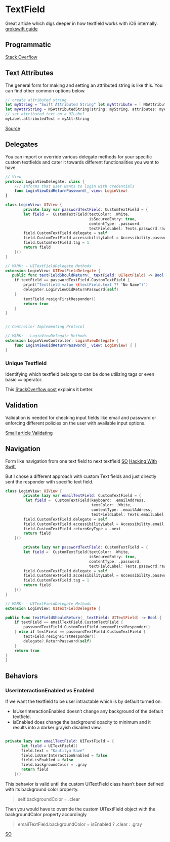 # TextField

Great article which digs deeper in how textfield works with iOS internally. [grokswift guide](https://grokswift.com/uitextfield/)

## Programmatic

[Stack Overflow](https://stackoverflow.com/questions/24710041/adding-uitextfield-on-uiview-programmatically-swift)

## Text Attributes

The general form for making and setting an attributed string is like this. You can find other common options below.

```swift
// create attributed string 
let myString = "Swift Attributed String" let myAttribute = [ NSAttributedString.Key.foregroundColor: UIColor.blue ] 
let myAttrString = NSAttributedString(string: myString, attributes: myAttribute)
// set attributed text on a UILabel 
myLabel.attributedText = myAttrString
```

[Source](https://stackoverflow.com/questions/24666515/how-do-i-make-an-attributed-string-using-swift)

## Delegates

You can import or override various delegate methods for your specific custom textfields and cater it towards different functionalities you want to have.

```swift
// View
protocol LoginViewDelegate: class {
    /// Informs that user wants to login with credentials
    func LoginViewDidReturnPassword(_ view: LoginView)
}

class LoginView: UIView {
        private lazy var passwordTextField: CustomTextField = {
        let field =  CustomTextField(textColor: .White,
                                     isSecuredEntry: true,
                                     contentType: .password,
                                     textFieldLabel: Texts.password.rawValue)
        field.CustomTextField.delegate = self
        field.CustomTextField.accessibilityLabel = Accessibility.password.rawValue.localized
        field.CustomTextField.tag = 1
        return field
    }()
}

// MARK: - UITextFieldDelegate Methods
extension LoginView: UITextFieldDelegate {
   public func textFieldShouldReturn(_ textField: UITextField) -> Bool {
    if textField == passwordTextField.CustomTextField {
        print("Textfield value \(textField.text ?? "No Name")")
        delegate?.LoginViewDidReturnPassword(self)
    }
        textField.resignFirstResponder()
        return true
    }
}


// Controller Implementing Protocol

// MARK: - LoginViewDelegate Methods
extension LoginViewController: LoginViewDelegate {
    func LoginViewDidReturnPassword(_ view: LoginView) { }
}
```

### Unique Textfield

Identifying which textfield belongs to can be done utilizing tags or even basic `==` operator.

This [StackOverflow post](https://stackoverflow.com/questions/50465748/swift-4-identifying-only-one-text-field-as-delegate-for-editingdidend-etc) explains it better.

## Validation

Validation is needed for checking input fields like email and password or enforcing different policies on the user with available input options.

[Small article Validating](https://medium.com/swift2go/a-better-approach-to-text-field-validations-on-ios-81bd87598070)

## Navigation

Form like navigation from one text field to next textfield [SO](https://stackoverflow.com/questions/1347779/how-to-navigate-through-textfields-next-done-buttons) [Hacking With Swift](https://www.hackingwithswift.com/example-code/uikit/how-to-move-to-the-next-uitextfield-when-the-user-presses-return)

But I chose a different approach with custom Text fields and just directly sent the responder with specific text field.

```swift
class LoginView: UIView {
        private lazy var emailTextField: CustomTextField = {
         let field =  CustomTextField(keyboard: .emailAddress,
                                      textColor: .White,
                                      contentType: .emailAddress,
                                      textFieldLabel: Texts.emailLabel.rawValue)
        field.CustomTextField.delegate = self
        field.CustomTextField.accessibilityLabel = Accessibility.email.rawValue.localized
        field.CustomTextField.returnKeyType = .next
        return field
    }()

        private lazy var passwordTextField: CustomTextField = {
        let field =  CustomTextField(textColor: .White,
                                     isSecuredEntry: true,
                                     contentType: .password,
                                     textFieldLabel: Texts.password.rawValue)
        field.CustomTextField.delegate = self
        field.CustomTextField.accessibilityLabel = Accessibility.password.rawValue.localized
        field.CustomTextField.tag = 1
        return field
    }()
}

// MARK: - UITextFieldDelegate Methods
extension LoginView: UITextFieldDelegate {

public func textFieldShouldReturn(_ textField: UITextField) -> Bool {
    if textField == emailTextField.CustomTextField {
        passwordTextField.CustomTextField.becomeFirstResponder()
    } else if textField == passwordTextField.CustomTextField {
        textField.resignFirstResponder()
        delegate?.ReturnPassword(self)
    }
    return true
}
}
```

## Behaviors

### UserInteractionEnabled vs Enabled
If we want the textfield to be user intractable which is by default turned on.

- IsUserInteractionEnabled doesn’t change any background of the default textfield.
- isEnabled does change the background opacity to minimum and it results into a darker grayish disabled view.

```swift

private lazy var emailTextField: UITextField = {
       let field = UITextField()
       field.text = "Kautilya Save"
       field.isUserInteractionEnabled = false
       field.isEnabled = false
       field.backgroundColor = .gray
       return field
    }()

```


This behavior is valid until the custom UITextField class hasn’t been defined with its background color property.

> self.backgroundColor = .clear

Then you would have to override the custom UITextField object with the backgroundColor property accordingly 

> emailTextField.backgroundColor = isEnabled ? .clear : .gray


[SO](https://stackoverflow.com/questions/29791644/disabling-user-input-for-uitextfield-in-swift)